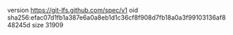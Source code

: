 version https://git-lfs.github.com/spec/v1
oid sha256:efac07d1fb1a387e6a0a8eb1d1c36cf8f908d7fb18a0a3f99103136af848245d
size 31909
